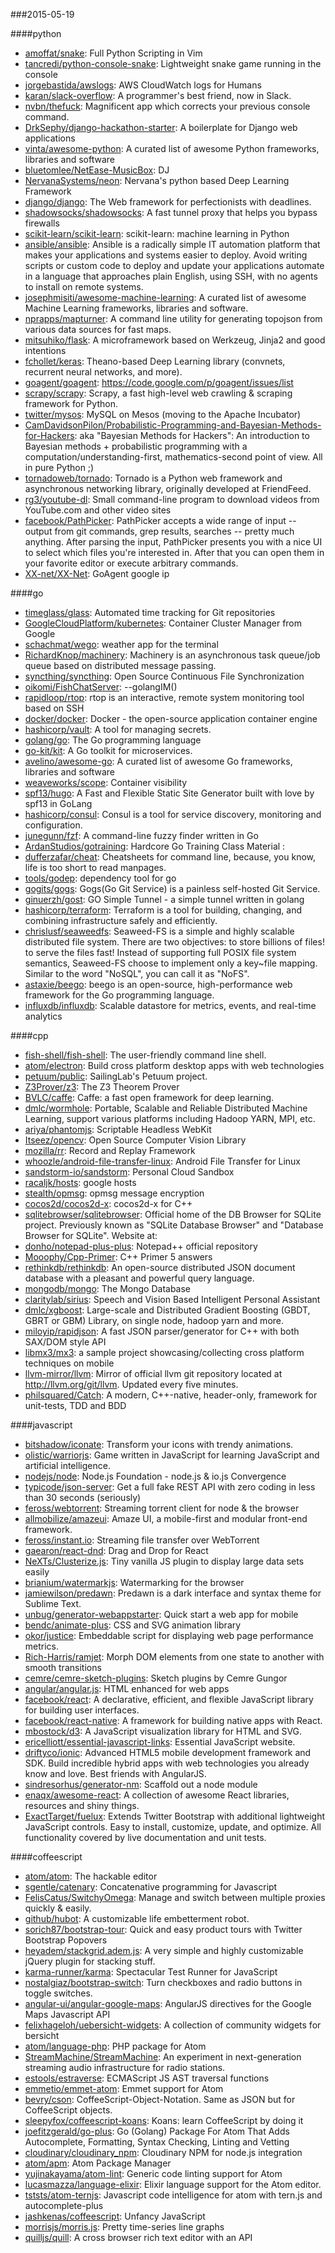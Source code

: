 ###2015-05-19

####python
* [amoffat/snake](https://github.com/amoffat/snake): Full Python Scripting in Vim
* [tancredi/python-console-snake](https://github.com/tancredi/python-console-snake): Lightweight snake game running in the console
* [jorgebastida/awslogs](https://github.com/jorgebastida/awslogs): AWS CloudWatch logs for Humans
* [karan/slack-overflow](https://github.com/karan/slack-overflow): A programmer's best friend, now in Slack.
* [nvbn/thefuck](https://github.com/nvbn/thefuck): Magnificent app which corrects your previous console command.
* [DrkSephy/django-hackathon-starter](https://github.com/DrkSephy/django-hackathon-starter): A boilerplate for Django web applications
* [vinta/awesome-python](https://github.com/vinta/awesome-python): A curated list of awesome Python frameworks, libraries and software
* [bluetomlee/NetEase-MusicBox](https://github.com/bluetomlee/NetEase-MusicBox): DJ
* [NervanaSystems/neon](https://github.com/NervanaSystems/neon): Nervana's python based Deep Learning Framework
* [django/django](https://github.com/django/django): The Web framework for perfectionists with deadlines.
* [shadowsocks/shadowsocks](https://github.com/shadowsocks/shadowsocks): A fast tunnel proxy that helps you bypass firewalls
* [scikit-learn/scikit-learn](https://github.com/scikit-learn/scikit-learn): scikit-learn: machine learning in Python
* [ansible/ansible](https://github.com/ansible/ansible): Ansible is a radically simple IT automation platform that makes your applications and systems easier to deploy. Avoid writing scripts or custom code to deploy and update your applications automate in a language that approaches plain English, using SSH, with no agents to install on remote systems.
* [josephmisiti/awesome-machine-learning](https://github.com/josephmisiti/awesome-machine-learning): A curated list of awesome Machine Learning frameworks, libraries and software.
* [nprapps/mapturner](https://github.com/nprapps/mapturner): A command line utility for generating topojson from various data sources for fast maps.
* [mitsuhiko/flask](https://github.com/mitsuhiko/flask): A microframework based on Werkzeug, Jinja2 and good intentions
* [fchollet/keras](https://github.com/fchollet/keras): Theano-based Deep Learning library (convnets, recurrent neural networks, and more).
* [goagent/goagent](https://github.com/goagent/goagent): https://code.google.com/p/goagent/issues/list
* [scrapy/scrapy](https://github.com/scrapy/scrapy): Scrapy, a fast high-level web crawling & scraping framework for Python.
* [twitter/mysos](https://github.com/twitter/mysos): MySQL on Mesos (moving to the Apache Incubator)
* [CamDavidsonPilon/Probabilistic-Programming-and-Bayesian-Methods-for-Hackers](https://github.com/CamDavidsonPilon/Probabilistic-Programming-and-Bayesian-Methods-for-Hackers): aka "Bayesian Methods for Hackers": An introduction to Bayesian methods + probabilistic programming with a computation/understanding-first, mathematics-second point of view. All in pure Python ;)
* [tornadoweb/tornado](https://github.com/tornadoweb/tornado): Tornado is a Python web framework and asynchronous networking library, originally developed at FriendFeed.
* [rg3/youtube-dl](https://github.com/rg3/youtube-dl): Small command-line program to download videos from YouTube.com and other video sites
* [facebook/PathPicker](https://github.com/facebook/PathPicker): PathPicker accepts a wide range of input -- output from git commands, grep results, searches -- pretty much anything. After parsing the input, PathPicker presents you with a nice UI to select which files you're interested in. After that you can open them in your favorite editor or execute arbitrary commands.
* [XX-net/XX-Net](https://github.com/XX-net/XX-Net):  GoAgent  google ip

####go
* [timeglass/glass](https://github.com/timeglass/glass): Automated time tracking for Git repositories
* [GoogleCloudPlatform/kubernetes](https://github.com/GoogleCloudPlatform/kubernetes): Container Cluster Manager from Google
* [schachmat/wego](https://github.com/schachmat/wego): weather app for the terminal
* [RichardKnop/machinery](https://github.com/RichardKnop/machinery): Machinery is an asynchronous task queue/job queue based on distributed message passing.
* [syncthing/syncthing](https://github.com/syncthing/syncthing): Open Source Continuous File Synchronization
* [oikomi/FishChatServer](https://github.com/oikomi/FishChatServer): --golangIM()
* [rapidloop/rtop](https://github.com/rapidloop/rtop): rtop is an interactive, remote system monitoring tool based on SSH
* [docker/docker](https://github.com/docker/docker): Docker - the open-source application container engine
* [hashicorp/vault](https://github.com/hashicorp/vault): A tool for managing secrets.
* [golang/go](https://github.com/golang/go): The Go programming language
* [go-kit/kit](https://github.com/go-kit/kit): A Go toolkit for microservices.
* [avelino/awesome-go](https://github.com/avelino/awesome-go): A curated list of awesome Go frameworks, libraries and software
* [weaveworks/scope](https://github.com/weaveworks/scope): Container visibility
* [spf13/hugo](https://github.com/spf13/hugo): A Fast and Flexible Static Site Generator built with love by spf13 in GoLang
* [hashicorp/consul](https://github.com/hashicorp/consul): Consul is a tool for service discovery, monitoring and configuration.
* [junegunn/fzf](https://github.com/junegunn/fzf): A command-line fuzzy finder written in Go
* [ArdanStudios/gotraining](https://github.com/ArdanStudios/gotraining): Hardcore Go Training Class Material :
* [dufferzafar/cheat](https://github.com/dufferzafar/cheat): Cheatsheets for command line, because, you know, life is too short to read manpages.
* [tools/godep](https://github.com/tools/godep): dependency tool for go
* [gogits/gogs](https://github.com/gogits/gogs): Gogs(Go Git Service) is a painless self-hosted Git Service.
* [ginuerzh/gost](https://github.com/ginuerzh/gost): GO Simple Tunnel - a simple tunnel written in golang
* [hashicorp/terraform](https://github.com/hashicorp/terraform): Terraform is a tool for building, changing, and combining infrastructure safely and efficiently.
* [chrislusf/seaweedfs](https://github.com/chrislusf/seaweedfs): Seaweed-FS is a simple and highly scalable distributed file system. There are two objectives: to store billions of files! to serve the files fast! Instead of supporting full POSIX file system semantics, Seaweed-FS choose to implement only a key~file mapping. Similar to the word "NoSQL", you can call it as "NoFS".
* [astaxie/beego](https://github.com/astaxie/beego): beego is an open-source, high-performance web framework for the Go programming language.
* [influxdb/influxdb](https://github.com/influxdb/influxdb): Scalable datastore for metrics, events, and real-time analytics

####cpp
* [fish-shell/fish-shell](https://github.com/fish-shell/fish-shell): The user-friendly command line shell.
* [atom/electron](https://github.com/atom/electron): Build cross platform desktop apps with web technologies
* [petuum/public](https://github.com/petuum/public): SailingLab's Petuum project.
* [Z3Prover/z3](https://github.com/Z3Prover/z3): The Z3 Theorem Prover
* [BVLC/caffe](https://github.com/BVLC/caffe): Caffe: a fast open framework for deep learning.
* [dmlc/wormhole](https://github.com/dmlc/wormhole): Portable, Scalable and Reliable Distributed Machine Learning, support various platforms including Hadoop YARN, MPI, etc.
* [ariya/phantomjs](https://github.com/ariya/phantomjs): Scriptable Headless WebKit
* [Itseez/opencv](https://github.com/Itseez/opencv): Open Source Computer Vision Library
* [mozilla/rr](https://github.com/mozilla/rr): Record and Replay Framework
* [whoozle/android-file-transfer-linux](https://github.com/whoozle/android-file-transfer-linux): Android File Transfer for Linux
* [sandstorm-io/sandstorm](https://github.com/sandstorm-io/sandstorm): Personal Cloud Sandbox
* [racaljk/hosts](https://github.com/racaljk/hosts): google hosts
* [stealth/opmsg](https://github.com/stealth/opmsg): opmsg message encryption
* [cocos2d/cocos2d-x](https://github.com/cocos2d/cocos2d-x): cocos2d-x for C++
* [sqlitebrowser/sqlitebrowser](https://github.com/sqlitebrowser/sqlitebrowser): Official home of the DB Browser for SQLite project. Previously known as "SQLite Database Browser" and "Database Browser for SQLite". Website at:
* [donho/notepad-plus-plus](https://github.com/donho/notepad-plus-plus): Notepad++ official repository
* [Mooophy/Cpp-Primer](https://github.com/Mooophy/Cpp-Primer): C++ Primer 5 answers
* [rethinkdb/rethinkdb](https://github.com/rethinkdb/rethinkdb): An open-source distributed JSON document database with a pleasant and powerful query language.
* [mongodb/mongo](https://github.com/mongodb/mongo): The Mongo Database
* [claritylab/sirius](https://github.com/claritylab/sirius): Speech and Vision Based Intelligent Personal Assistant
* [dmlc/xgboost](https://github.com/dmlc/xgboost): Large-scale and Distributed Gradient Boosting (GBDT, GBRT or GBM) Library, on single node, hadoop yarn and more.
* [miloyip/rapidjson](https://github.com/miloyip/rapidjson): A fast JSON parser/generator for C++ with both SAX/DOM style API
* [libmx3/mx3](https://github.com/libmx3/mx3): a sample project showcasing/collecting cross platform techniques on mobile
* [llvm-mirror/llvm](https://github.com/llvm-mirror/llvm): Mirror of official llvm git repository located at http://llvm.org/git/llvm. Updated every five minutes.
* [philsquared/Catch](https://github.com/philsquared/Catch): A modern, C++-native, header-only, framework for unit-tests, TDD and BDD

####javascript
* [bitshadow/iconate](https://github.com/bitshadow/iconate): Transform your icons with trendy animations.
* [olistic/warriorjs](https://github.com/olistic/warriorjs): Game written in JavaScript for learning JavaScript and artificial intelligence.
* [nodejs/node](https://github.com/nodejs/node): Node.js Foundation - node.js & io.js Convergence
* [typicode/json-server](https://github.com/typicode/json-server): Get a full fake REST API with zero coding in less than 30 seconds (seriously)
* [feross/webtorrent](https://github.com/feross/webtorrent): Streaming torrent client for node & the browser
* [allmobilize/amazeui](https://github.com/allmobilize/amazeui): Amaze UI, a mobile-first and modular front-end framework.
* [feross/instant.io](https://github.com/feross/instant.io): Streaming file transfer over WebTorrent
* [gaearon/react-dnd](https://github.com/gaearon/react-dnd): Drag and Drop for React
* [NeXTs/Clusterize.js](https://github.com/NeXTs/Clusterize.js): Tiny vanilla JS plugin to display large data sets easily
* [brianium/watermarkjs](https://github.com/brianium/watermarkjs): Watermarking for the browser
* [jamiewilson/predawn](https://github.com/jamiewilson/predawn): Predawn is a dark interface and syntax theme for Sublime Text.
* [unbug/generator-webappstarter](https://github.com/unbug/generator-webappstarter): Quick start a web app for mobile
* [bendc/animate-plus](https://github.com/bendc/animate-plus): CSS and SVG animation library
* [okor/justice](https://github.com/okor/justice): Embeddable script for displaying web page performance metrics.
* [Rich-Harris/ramjet](https://github.com/Rich-Harris/ramjet): Morph DOM elements from one state to another with smooth transitions
* [cemre/cemre-sketch-plugins](https://github.com/cemre/cemre-sketch-plugins): Sketch plugins by Cemre Gungor
* [angular/angular.js](https://github.com/angular/angular.js): HTML enhanced for web apps
* [facebook/react](https://github.com/facebook/react): A declarative, efficient, and flexible JavaScript library for building user interfaces.
* [facebook/react-native](https://github.com/facebook/react-native): A framework for building native apps with React.
* [mbostock/d3](https://github.com/mbostock/d3): A JavaScript visualization library for HTML and SVG.
* [ericelliott/essential-javascript-links](https://github.com/ericelliott/essential-javascript-links): Essential JavaScript website.
* [driftyco/ionic](https://github.com/driftyco/ionic): Advanced HTML5 mobile development framework and SDK. Build incredible hybrid apps with web technologies you already know and love. Best friends with AngularJS.
* [sindresorhus/generator-nm](https://github.com/sindresorhus/generator-nm): Scaffold out a node module
* [enaqx/awesome-react](https://github.com/enaqx/awesome-react): A collection of awesome React libraries, resources and shiny things.
* [ExactTarget/fuelux](https://github.com/ExactTarget/fuelux): Extends Twitter Bootstrap with additional lightweight JavaScript controls. Easy to install, customize, update, and optimize. All functionality covered by live documentation and unit tests.

####coffeescript
* [atom/atom](https://github.com/atom/atom): The hackable editor
* [sgentle/catenary](https://github.com/sgentle/catenary): Concatenative programming for Javascript
* [FelisCatus/SwitchyOmega](https://github.com/FelisCatus/SwitchyOmega): Manage and switch between multiple proxies quickly & easily.
* [github/hubot](https://github.com/github/hubot): A customizable life embetterment robot.
* [sorich87/bootstrap-tour](https://github.com/sorich87/bootstrap-tour): Quick and easy product tours with Twitter Bootstrap Popovers
* [heyadem/stackgrid.adem.js](https://github.com/heyadem/stackgrid.adem.js): A very simple and highly customizable jQuery plugin for stacking stuff.
* [karma-runner/karma](https://github.com/karma-runner/karma): Spectacular Test Runner for JavaScript
* [nostalgiaz/bootstrap-switch](https://github.com/nostalgiaz/bootstrap-switch): Turn checkboxes and radio buttons in toggle switches.
* [angular-ui/angular-google-maps](https://github.com/angular-ui/angular-google-maps): AngularJS directives for the Google Maps Javascript API
* [felixhageloh/uebersicht-widgets](https://github.com/felixhageloh/uebersicht-widgets): A collection of community widgets for bersicht
* [atom/language-php](https://github.com/atom/language-php): PHP package for Atom
* [StreamMachine/StreamMachine](https://github.com/StreamMachine/StreamMachine): An experiment in next-generation streaming audio infrastructure for radio stations.
* [estools/estraverse](https://github.com/estools/estraverse): ECMAScript JS AST traversal functions
* [emmetio/emmet-atom](https://github.com/emmetio/emmet-atom): Emmet support for Atom
* [bevry/cson](https://github.com/bevry/cson): CoffeeScript-Object-Notation. Same as JSON but for CoffeeScript objects.
* [sleepyfox/coffeescript-koans](https://github.com/sleepyfox/coffeescript-koans): Koans: learn CoffeeScript by doing it
* [joefitzgerald/go-plus](https://github.com/joefitzgerald/go-plus): Go (Golang) Package For Atom That Adds Autocomplete, Formatting, Syntax Checking, Linting and Vetting
* [cloudinary/cloudinary_npm](https://github.com/cloudinary/cloudinary_npm): Cloudinary NPM for node.js integration
* [atom/apm](https://github.com/atom/apm): Atom Package Manager
* [yujinakayama/atom-lint](https://github.com/yujinakayama/atom-lint): Generic code linting support for Atom
* [lucasmazza/language-elixir](https://github.com/lucasmazza/language-elixir): Elixir language support for the Atom editor.
* [tststs/atom-ternjs](https://github.com/tststs/atom-ternjs): Javascript code intelligence for atom with tern.js and autocomplete-plus
* [jashkenas/coffeescript](https://github.com/jashkenas/coffeescript): Unfancy JavaScript
* [morrisjs/morris.js](https://github.com/morrisjs/morris.js): Pretty time-series line graphs
* [quilljs/quill](https://github.com/quilljs/quill): A cross browser rich text editor with an API
